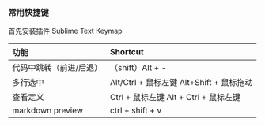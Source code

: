 ### 常用快捷键

首先安装插件 Sublime Text Keymap

|功能 | Shortcut |
|:----|:-----|
|代码中跳转（前进/后退）|（shift）Alt + - |
|多行选中            | Alt/Ctrl + 鼠标左键  Alt+Shift + 鼠标拖动 |
|查看定义            | Ctrl + 鼠标左键 Alt + Ctrl + 鼠标左键 |
|markdown preview  | ctrl + shift + v|                    